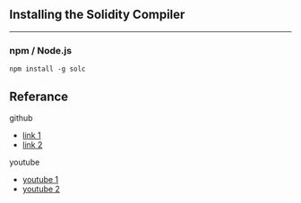 

## Installing the Solidity Compiler

---


### npm / Node.js
```
npm install -g solc
```

## Referance

github
- [link 1](https://github.com/codebangkok/blockchain)
- [link 2](https://github.com/smartcontractkit/full-blockchain-solidity-course-py)

youtube
- [youtube 1](https://www.youtube.com/watch?v=M9lOp320M6A)
- [youtube 2](https://www.youtube.com/watch?v=M576WGiDBdQ)

